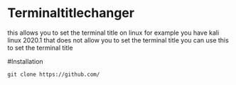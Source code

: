 # Terminaltitlechanger
this allows you to set the terminal title on linux for example
you have kali linux 2020.1 that does not allow you to set the terminal title
you can use this to set the terminal title

#Installation
```
git clone https://github.com/

```
